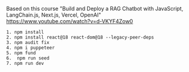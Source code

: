 Based on this course "Build and Deploy a RAG Chatbot with JavaScript, LangChain.js, Next.js, Vercel, OpenAI"  
https://www.youtube.com/watch?v=d-VKYF4Zow0
```
1. npm install 
2. npm install react@18 react-dom@18 --legacy-peer-deps
3. npm audit fix 
4. npm i puppeteer 
5. npm fund 
6.  npm run seed        
7. npm run dev 

```
